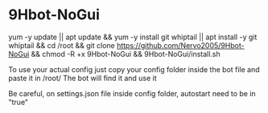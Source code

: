 # 9Hbot-NoGui
yum -y update || apt update && yum -y install git whiptail || apt install -y git whiptail && cd /root && git clone https://github.com/Nervo2005/9Hbot-NoGui && chmod -R +x 9Hbot-NoGui && 9Hbot-NoGui/install.sh

To use your actual config just copy your config folder inside the bot file and paste it in /root/
The bot will find it and use it

Be careful, on settings.json file inside config folder, autostart need to be in "true"
